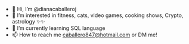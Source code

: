 - 👋 Hi, I’m @dianacaballeroj
- 👀 I’m interested in fitness, cats, video games, cooking shows, Crypto, astrology ✨✨
- 🌱 I’m currently learning SQL language
- 📫 How to reach me caballero847@hotmail.com or DM me!

<!---
dianacaballeroj/dianacaballeroj is a ✨ special ✨ repository because its `README.md` (this file) appears on your GitHub profile.
You can click the Preview link to take a look at your changes.
--->

